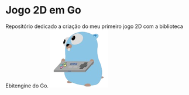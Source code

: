 # Jogo 2D em Go
Repositório dedicado a criação do meu primeiro jogo 2D com a biblioteca Ebitengine do Go.
![alt text](image.png)